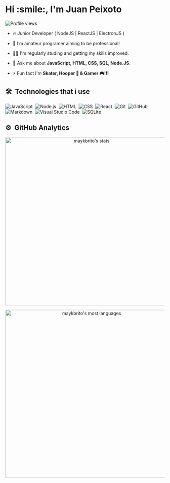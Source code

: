 <h1 align="left">Hi :smile:, I'm Juan Peixoto</h1>
<p align="left"><img src="https://komarev.com/ghpvc/?username=Juan-Peixoto&color=yellow" alt="Profile views" /></p>

- 🔥 Junior Developer ( NodeJS | ReactJS | ElectronJS ) 

- 🔭 I’m amateur programer aiming to be professional!

- 👨‍💻 I'm regularly studing and getting my skills improved. 

- 💬 Ask me about **JavaScript, HTML, CSS, SQL, Node.JS**.

- ⚡ Fun fact I'm **Skater, Hooper :basketball: & Gamer :video_game:!!!**

## 🛠 &nbsp;Technologies that i use

![JavaScript](https://img.shields.io/badge/-JavaScript-05122A?style=flat&logo=javascript)&nbsp;
![Node.js](https://img.shields.io/badge/-Node.js-05122A?style=flat&logo=node.js)&nbsp;
![HTML](https://img.shields.io/badge/-HTML-05122A?style=flat&logo=HTML5)&nbsp;
![CSS](https://img.shields.io/badge/-CSS-05122A?style=flat&logo=CSS3&logoColor=1572B6)&nbsp;
![React](https://img.shields.io/badge/-React-05122A?style=flat&logo=react)&nbsp;
![Git](https://img.shields.io/badge/-Git-05122A?style=flat&logo=git)&nbsp;
![GitHub](https://img.shields.io/badge/-GitHub-05122A?style=flat&logo=github)&nbsp;
![Markdown](https://img.shields.io/badge/-Markdown-05122A?style=flat&logo=markdown)&nbsp;
![Visual Studio Code](https://img.shields.io/badge/-Visual%20Studio%20Code-05122A?style=flat&logo=visual-studio-code&logoColor=007ACC)&nbsp;
![SQLite](https://img.shields.io/badge/-SQLite-05122A?style=flat&logo=sqlite)&nbsp;


## ⚙️ &nbsp;GitHub Analytics

<p align="center">
<img width="530em" src="https://github-readme-stats.vercel.app/api?username=Juan-Peixoto&show_icons=true&theme=tokyonight" alt="maykbrito's stats"/>
</p>

<p align="center">
<img width="530em" src="https://github-readme-stats.vercel.app/api/top-langs/?username=Juan-Peixoto&layout=compact&theme=tokyonight" alt="maykbrito's most languages"/>
</p>
